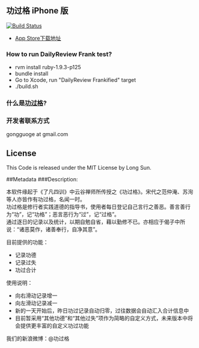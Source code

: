 ##  功过格 iPhone 版
[![Build Status](https://api.travis-ci.org/spritesun/DailyReview.png)](https://travis-ci.org/spritesun/DailyReview)

* [App Store下载地址](http://itunes.apple.com/us/app/gong-guo-ge/id529803905)

### How to run DailyReview Frank test?

- rvm install ruby-1.9.3-p125
- bundle install
- Go to Xcode, run "DailyReview Frankified" target
- ./build.sh

### 什么是[功过格](http://baike.baidu.com/view/995178.htm)?

### 开发者联系方式
gongguoge at gmail.com

## License
This Code is released under the MIT License by Long Sun.

##Metadata
###Description:

本软件缘起于《了凡四训》中云谷禅师所传授之《功过格》。宋代之范仲淹、苏洵等人亦皆作有功过格，名闻一时。  
功过格是修行者实践道德的指导书，使用者每日登记自己言行之善恶。善言善行为“功”，记“功格”；恶言恶行为“过”，记“过格”。  
通过逐日的记录以及统计，以期自勉自省，藉以勤修不已。亦相应于偈子中所说：“诸恶莫作，诸善奉行，自净其意”。  

目前提供的功能：  
- 记录功德  
- 记录过失  
- 功过合计  

使用说明：  
- 向右滑动记录增一  
- 向左滑动记录减一  
- 新的一天开始后，昨日功过记录自动归零，过往数据会自动汇入合计信息中  
- 目前暂采用“其他功德”和“其他过失”项作为简略的自定义方式，未来版本中将会提供更丰富的自定义功过功能  

我们的新浪微博：@功过格  
